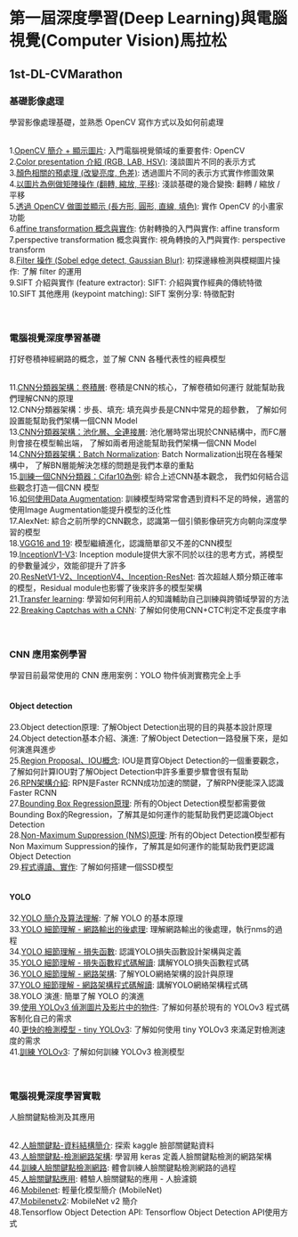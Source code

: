 # 第一屆深度學習(Deep Learning)與電腦視覺(Computer Vision)馬拉松
## 1st-DL-CVMarathon

### 基礎影像處理
學習影像處理基礎，並熟悉 OpenCV 寫作方式以及如何前處理<br><br>

1.<a href='https://github.com/PrestonYU/1st-DL-CVMarathon/blob/master/homework/Day001_read_image_HW.ipynb'>OpenCV 簡介 + 顯示圖片</a>: 入門電腦視覺領域的重要套件: OpenCV<br>
2.<a href='https://github.com/PrestonYU/1st-DL-CVMarathon/blob/master/homework/Day002_change_color_space_HW.ipynb'>Color presentation 介紹 (RGB, LAB, HSV)</a>:  淺談圖片不同的表示方式<br>
3.<a href='https://github.com/PrestonYU/1st-DL-CVMarathon/blob/master/homework/Day003_color_spave_op_HW.ipynb'>顏色相關的預處理 (改變亮度, 色差)</a>:  透過圖片不同的表示方式實作修圖效果<br>
4.<a href='https://github.com/PrestonYU/1st-DL-CVMarathon/blob/master/homework/Day004_geometric_transform_HW.ipynb'>以圖片為例做矩陣操作 (翻轉, 縮放, 平移)</a>:  淺談基礎的幾合變換: 翻轉 / 縮放 / 平移<br>
5.<a href='https://github.com/PrestonYU/1st-DL-CVMarathon/blob/master/homework/Day005_draw_HW.ipynb'>透過 OpenCV 做圖並顯示 (長方形, 圓形, 直線, 填色)</a>:  實作 OpenCV 的小畫家功能<br>
6.<a href='https://github.com/PrestonYU/1st-DL-CVMarathon/blob/master/homework/Day006_affine_HW.ipynb'>affine transformation 概念與實作</a>:  仿射轉換的入門與實作: affine transform<br>
7.perspective transformation 概念與實作:  視角轉換的入門與實作: perspective transform<br>
8.<a href='https://github.com/PrestonYU/1st-DL-CVMarathon/blob/master/homework/Day008_sobel_gaussian_blur_HW.ipynb'>Filter 操作 (Sobel edge detect, Gaussian Blur)</a>:  初探邊緣檢測與模糊圖片操作: 了解 filter 的運用<br>
9.SIFT 介紹與實作 (feature extractor):  SIFT: 介紹與實作經典的傳統特徵<br>
10.SIFT 其他應用 (keypoint matching):  SIFT 案例分享: 特徵配對<br>
<br><br>

### 電腦視覺深度學習基礎
打好卷積神經網路的概念，並了解 CNN 各種代表性的經典模型<br><br>

11.<a href='https://github.com/PrestonYU/1st-DL-CVMarathon/blob/master/homework/Day011_CNN-%E8%A8%88%E7%AE%97%E5%8F%83%E6%95%B8%E9%87%8F_HW.ipynb'>CNN分類器架構：卷積層</a>:  卷積是CNN的核心，了解卷積如何運行 就能幫助我們理解CNN的原理<br>
12.CNN分類器架構：步長、填充:  填充與步長是CNN中常見的超參數， 了解如何設置能幫助我們架構一個CNN Model<br>
13.<a href='https://github.com/PrestonYU/1st-DL-CVMarathon/blob/master/homework/Day013_%E6%B1%A0%E5%8C%96%E3%80%81%E5%85%A8%E9%80%A3%E6%8E%A5%E5%B1%A4_HW.ipynb'>CNN分類器架構：池化層、全連接層</a>:  池化層時常出現於CNN結構中，而FC層則會接在模型輸出端， 了解如兩者用途能幫助我們架構一個CNN Model<br>
14.<a href='https://github.com/PrestonYU/1st-DL-CVMarathon/blob/master/homework/Day014_Batch%2BNormalization_HW.ipynb'>CNN分類器架構：Batch Normalization</a>:  Batch Normalization出現在各種架構中， 了解BN層能解決怎樣的問題是我們本章的重點<br>
15.<a href='https://github.com/PrestonYU/1st-DL-CVMarathon/blob/master/homework/Day015_Cifar_HW.ipynb'>訓練一個CNN分類器：Cifar10為例</a>:  綜合上述CNN基本觀念， 我們如何結合這些觀念打造一個CNN 模型<br>
16.<a href='https://github.com/PrestonYU/1st-DL-CVMarathon/blob/master/homework/Day016_Image%2BAugmentation_HW.ipynb'>如何使用Data Augmentation</a>:  訓練模型時常常會遇到資料不足的時候，適當的使用Image Augmentation能提升模型的泛化性<br>
17.AlexNet:  綜合之前所學的CNN觀念，認識第一個引領影像研究方向朝向深度學習的模型<br>
18.<a href='https://github.com/PrestonYU/1st-DL-CVMarathon/blob/master/homework/Day018_Vgg16_HW.ipynb'>VGG16 and 19</a>:  模型繼續進化，認識簡單卻又不差的CNN模型<br>
19.<a href='https://github.com/PrestonYU/1st-DL-CVMarathon/blob/master/homework/Day019_Inception_HW.ipynb'>InceptionV1-V3</a>:  Inception module提供大家不同於以往的思考方式，將模型的參數量減少，效能卻提升了許多<br>
20.<a href='https://github.com/PrestonYU/1st-DL-CVMarathon/blob/master/homework/Day020_Classic%2BCNN-ResNet%E3%80%81InceptionV4%E3%80%81Inception-ResNet_HW.ipynb'>ResNetV1-V2、InceptionV4、Inception-ResNet</a>:  首次超越人類分類正確率的模型，Residual module也影響了後來許多的模型架構<br>
21.<a href='https://github.com/PrestonYU/1st-DL-CVMarathon/blob/master/homework/Day021_Transfer%2BLearning_HW.ipynb'>Transfer learning</a>:  學習如何利用前人的知識輔助自己訓練與跨領域學習的方法<br>
22.<a href='https://github.com/PrestonYU/1st-DL-CVMarathon/blob/master/homework/Day022_Captcha_HW.ipynb'>Breaking Captchas with a CNN</a>:  了解如何使用CNN+CTC判定不定長度字串<br>
<br><br>

### CNN 應用案例學習
學習目前最常使用的 CNN 應用案例：YOLO 物件偵測實務完全上手<br><br>

#### Object detection
23.Object detection原理:  了解Object Detection出現的目的與基本設計原理<br>
24.Object detection基本介紹、演進:  了解Object Detection一路發展下來，是如何演進與進步<br>
25.<a href='https://github.com/PrestonYU/1st-DL-CVMarathon/blob/master/homework/Day025_IOU_HW.ipynb'>Region Proposal、IOU概念</a>:  IOU是貫穿Object Detection的一個重要觀念，了解如何計算IOU對了解Object Detection中許多重要步驟會很有幫助<br>
26.<a href='https://github.com/PrestonYU/1st-DL-CVMarathon/blob/master/homework/Day026_RPN_HW.ipynb'>RPN架構介紹</a>:  RPN是Faster RCNN成功加速的關鍵，了解RPN便能深入認識Faster RCNN<br>
27.<a href='https://github.com/PrestonYU/1st-DL-CVMarathon/blob/master/homework/Day027_BBOX%2BRegression_HW.ipynb'>Bounding Box Regression原理</a>:  所有的Object Detection模型都需要做Bounding Box的Regression，了解其是如何運作的能幫助我們更認識Object Detection<br>
28.<a href='https://github.com/PrestonYU/1st-DL-CVMarathon/blob/master/homework/Day028_NMS_HW.ipynb'>Non-Maximum Suppression (NMS)原理</a>:  所有的Object Detection模型都有Non Maximum Suppression的操作，了解其是如何運作的能幫助我們更認識Object Detection<br>
29.<a href='https://github.com/PrestonYU/1st-DL-CVMarathon/tree/master/homework/Day029-031_Object%20Detection%20%E7%A8%8B%E5%BC%8F%E5%B0%8E%E8%AE%80_HW'>程式導讀、實作</a>:  了解如何搭建一個SSD模型<br>
<br>

#### YOLO
32.<a href='https://github.com/PrestonYU/1st-DL-CVMarathon/blob/master/homework/Day32_yolo_prediction_HW.ipynb'>YOLO 簡介及算法理解</a>:  了解 YOLO 的基本原理<br>
33.<a href='https://github.com/PrestonYU/1st-DL-CVMarathon/blob/master/homework/Day33_YOLO%2B%E7%B4%B0%E7%AF%80%E7%90%86%E8%A7%A3%2B%E7%B6%B2%E8%B7%AF%E8%BC%B8%E5%87%BA%E7%9A%84%E5%BE%8C%E8%99%95%E7%90%86_HW.ipynb'>YOLO 細節理解 - 網路輸出的後處理</a>:  理解網路輸出的後處理，執行nms的過程<br>
34.<a href='https://github.com/PrestonYU/1st-DL-CVMarathon/blob/master/homework/Day34_YOLO%2B%E7%B4%B0%E7%AF%80%E7%90%86%E8%A7%A3%2B%E6%90%8D%E5%A4%B1%E5%87%BD%E6%95%B8_HW.ipynb'>YOLO 細節理解 - 損失函數</a>:  認識YOLO損失函數設計架構與定義<br>
35.<a href='https://github.com/PrestonYU/1st-DL-CVMarathon/blob/master/homework/Day35_yolo_loss.ipynb'>YOLO 細節理解 - 損失函數程式碼解讀</a>:  講解YOLO損失函數程式碼<br>
36.<a href='https://github.com/PrestonYU/1st-DL-CVMarathon/blob/master/homework/Day36_YOLO_%E7%B4%B0%E7%AF%80%E7%90%86%E8%A7%A3-%E7%B6%B2%E7%B5%A1%E6%9E%B6%E6%A7%8B_HW.ipynb'>YOLO 細節理解 - 網路架構</a>:  了解YOLO網絡架構的設計與原理<br>
37.<a href='https://github.com/PrestonYU/1st-DL-CVMarathon/blob/master/homework/Day37_%E7%B6%B2%E7%B5%A1%E6%9E%B6%E6%A7%8B%E7%A8%8B%E5%BC%8F%E7%A2%BC_HW.ipynb'>YOLO 細節理解 - 網路架構程式碼解讀</a>:  講解YOLO網絡架構程式碼<br>
38.YOLO 演進:  簡單了解 YOLO 的演進<br>
39.<a href='https://github.com/PrestonYU/1st-DL-CVMarathon/blob/master/homework/Day39_yolov3_keras_HW.ipynb'>使用 YOLOv3 偵測圖片及影片中的物件</a>:  了解如何基於現有的 YOLOv3 程式碼客制化自己的需求<br>
40.<a href='https://github.com/PrestonYU/1st-DL-CVMarathon/blob/master/homework/Day40_tiny_yolov3_keras_HW.ipynb'>更快的檢測模型 - tiny YOLOv3</a>:  了解如何使用 tiny YOLOv3 來滿足對檢測速度的需求<br>
41.<a href='https://github.com/PrestonYU/1st-DL-CVMarathon/blob/master/homework/Day41_train_yolov3_HW.ipynb'>訓練 YOLOv3</a>:  了解如何訓練 YOLOv3 檢測模型<br>
<br><br>

### 電腦視覺深度學習實戰
人臉關鍵點檢測及其應用<br><br>

42.<a href='https://github.com/PrestonYU/1st-DL-CVMarathon/blob/master/homework/Day42_explore_facial_keypoint_data_HW.ipynb'>人臉關鍵點-資料結構簡介</a>:  探索 kaggle 臉部關鍵點資料<br>
43.<a href='https://github.com/PrestonYU/1st-DL-CVMarathon/blob/master/homework/Day43_define_network_HW.ipynb'>人臉關鍵點-檢測網路架構</a>:  學習用 keras 定義人臉關鍵點檢測的網路架構<br>
44.<a href='https://github.com/PrestonYU/1st-DL-CVMarathon/blob/master/homework/Day44_train_facial_keypoint_HW.ipynb'>訓練人臉關鍵點檢測網路</a>:  體會訓練人臉關鍵點檢測網路的過程<br>
45.<a href='https://github.com/PrestonYU/1st-DL-CVMarathon/blob/master/homework/Day45_facial_keypoint_application.ipynb'>人臉關鍵點應用</a>:  體驗人臉關鍵點的應用 - 人臉濾鏡<br>
46.<a href='https://github.com/PrestonYU/1st-DL-CVMarathon/blob/master/homework/Day046_MobileNet_HW.ipynb'>Mobilenet</a>:  輕量化模型簡介 (MobileNet)<br>
47.<a href='https://github.com/PrestonYU/1st-DL-CVMarathon/blob/master/homework/Day047_MobileNetv2_HW.ipynb'>Ｍobilenetv2</a>:  MobileNet v2 簡介<br>
48.Tensorflow Object Detection API:  Tensorflow Object Detection API使用方式<br>
<br>
